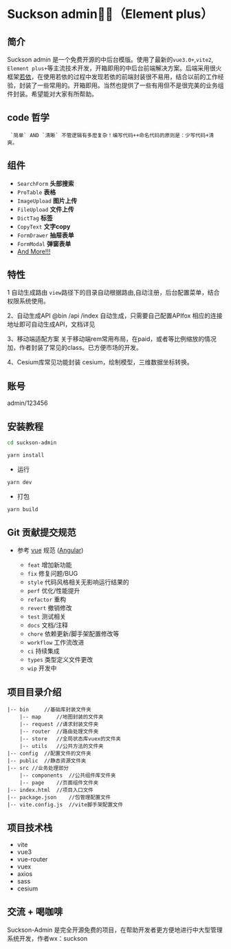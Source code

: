 <h1>Suckson admin🎉🎉（Element plus）</h1>
</div>

## 简介
Suckson admin 是一个免费开源的中后台模版。使用了最新的`vue3.0+`,`vite2`, `Element plus+`等主流技术开发，开箱即用的中后台前端解决方案。后端采用很火框架[若依](https://doc.ruoyi.vip)，在使用若依的过程中发现若依的前端封装很不易用，结合以前的工作经验，封装了一些常用的。开箱即用。当然也提供了一些有用但不是很完美的业务组件封装。希望能对大家有所帮助。

## code 哲学
     `简单` AND `清晰` 不管逻辑有多麽复杂！编写代码++命名代码的原则是：少写代码+清爽。
    
## 组件
- `SearchForm` **头部搜索**
- `ProTable` **表格**
- `ImageUpload` **图片上传**
- `FileUpload` **文件上传**
- `DictTag` **标签**
- `CopyText` **文字copy**
- `FormDrawer` **抽屉表单**
- `FormModal` **弹窗表单**
- [And More!!!](https://github.com/scoopcn/scoopcn/tree/master/bucket)

## 特性

1 自动生成路由
  `view`路径下的目录自动根据路由,自动注册，后台配置菜单，结合权限系统使用。

2、自动生成API
@bin /api /index 自动生成，只需要自己配置APIfox  相应的连接地址即可自动生成API，文档详见 

3、移动端适配方案
关于移动端rem常用布局，在paid，或者等比例缩放的情况加，作者封装了常见的class。已方便市场的开发。

4、Cesium库常见功能封装
cesium，绘制模型，三维数据坐标转换。

## 账号
admin/123456

## 安装教程

```bash
cd suckson-admin

yarn install

```

- 运行

```bash
yarn dev
```

- 打包

```bash
yarn build
```
## Git 贡献提交规范

- 参考 [vue](https://github.com/vuejs/vue/blob/dev/.github/COMMIT_CONVENTION.md) 规范 ([Angular](https://github.com/conventional-changelog/conventional-changelog/tree/master/packages/conventional-changelog-angular))

  - `feat` 增加新功能
  - `fix` 修复问题/BUG
  - `style` 代码风格相关无影响运行结果的
  - `perf` 优化/性能提升
  - `refactor` 重构
  - `revert` 撤销修改
  - `test` 测试相关
  - `docs` 文档/注释
  - `chore` 依赖更新/脚手架配置修改等
  - `workflow` 工作流改进
  - `ci` 持续集成
  - `types` 类型定义文件更改
  - `wip` 开发中



## 项目目录介绍
``` 
|-- bin     //基础库封装文件夹
    |-- map     //地图封装的文件夹 
    |-- request //请求封装文件夹  
    |-- router  //路由处理文件夹
    |-- store   //全局状态库vuex的文件夹
    |-- utils   //公共方法的文件夹
|-- config  //配置文件的文件夹
|-- public  //静态资源文件夹
|-- src //业务处理部分
    |-- components  //公共组件库文件夹   
    |-- page    //页面组件文件夹
|-- index.html  //项目入口文件
|-- package.json    //包管理配置文件
|-- vite.config.js  //vite脚手架配置文件
```

## 项目技术栈
- vite  
- vue3        
- vue-router 
- vuex        
- axios     
- sass     
- cesium    
## 交流 + 喝咖啡
Suckson-Admin 是完全开源免费的项目，在帮助开发者更方便地进行中大型管理系统开发，作者wx：suckson





